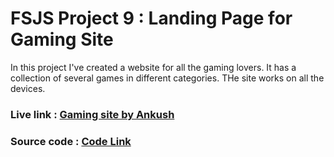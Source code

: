 # FSJS Project 9 : Landing Page for Gaming Site

In this project I've created a website for all the gaming lovers. It has a collection of several games in different categories.
THe site works on all the devices.

### Live link : [Gaming site by Ankush](https://gaming-site-by-ankush.netlify.app/)

### Source code : [Code Link](./index.html)

![]()
![]()
![]()
![]()